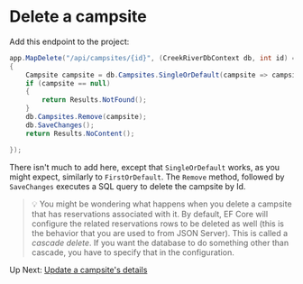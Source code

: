 # Delete a campsite

Add this endpoint to the project:
``` csharp
app.MapDelete("/api/campsites/{id}", (CreekRiverDbContext db, int id) =>
{
    Campsite campsite = db.Campsites.SingleOrDefault(campsite => campsite.Id == id);
    if (campsite == null)
    {
        return Results.NotFound();
    }
    db.Campsites.Remove(campsite);
    db.SaveChanges();
    return Results.NoContent();

});
```
There isn't much to add here, except that `SingleOrDefault` works, as you might expect, similarly to `FirstOrDefault`. The `Remove` method, followed by `SaveChanges` executes a SQL query to delete the campsite by Id. 

> :bulb: You might be wondering what happens when you delete a campsite that has reservations associated with it. By default, EF Core will configure the related reservations rows to be deleted as well (this is the behavior that you are used to from JSON Server). This is called a _cascade delete_. If you want the database to do something other than cascade, you have to specify that in the configuration.

Up Next: [Update a campsite's details](./creek-river-campsite-update.md)